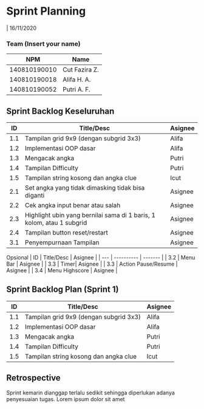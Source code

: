 # Sprint Planning 
| 16/11/2020

### Team (Insert your name)
| NPM           | Name          |
| ------------- |---------------|
| 140810190010  | Cut Fazira Z. |
| 140810190018  | Alifa H. A.   |
| 140810190052  | Putri A. F.   |

## Sprint Backlog Keseluruhan 
| ID  | Title/Desc | Asignee | 
| --- | ---------- | ------- | 
| 1.1 | Tampilan grid 9x9 (dengan subgrid 3x3) | Alifa | 
| 1.2 | Implementasi OOP dasar| Alifa |
| 1.3 | Mengacak angka | Putri | 
| 1.4 | Tampilan Difficulty| Putri |
| 1.5 | Tampilan string kosong dan angka clue| Icut |
| 2.1 | Set angka yang tidak dimasking tidak bisa diganti| Asignee |
| 2.2 | Cek angka input benar atau salah| Asignee |
| 2.3 | Highlight ubin yang bernilai sama di 1 baris, 1 kolom, atau 1 subgrid| Asignee |
| 2.4 | Tampilan button reset/restart| Asignee |
| 3.1 | Penyempurnaan Tampilan| Asignee |

Opsional
| ID  | Title/Desc | Asignee | 
| --- | ---------- | ------- | 
| 3.2 | Menu Bar | Asignee | 
| 3.3 | Timer| Asignee |
| 3.3 | Action Pause/Resume | Asignee | 
| 3.4 | Menu Highscore | Asignee | 

## Sprint Backlog Plan (Sprint 1)
| ID  | Title/Desc | Asignee | 
| --- | ---------- | ------- | 
| 1.1 | Tampilan grid 9x9 (dengan subgrid 3x3) | Alifa | 
| 1.2 | Implementasi OOP dasar| Alifa |
| 1.3 | Mengacak angka | Putri | 
| 1.4 | Tampilan Difficulty| Putri |
| 1.5 | Tampilan string kosong dan angka clue| Icut |

## Retrospective 

Sprint kemarin dianggap terlalu sedikit sehingga diperlukan adanya penyesuaian tugas. Lorem ipsum dolor sit amet
